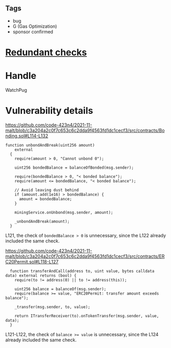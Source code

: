 ## Tags

- bug
- G (Gas Optimization)
- sponsor confirmed

# [Redundant checks](https://github.com/code-423n4/2021-11-malt-findings/issues/316) 

# Handle

WatchPug


# Vulnerability details

https://github.com/code-423n4/2021-11-malt/blob/c3a204a2c0f7c653c6c2dda9f4563fd1dc1cecf3/src/contracts/Bonding.sol#L114-L132

```solidity=114
function unbondAndBreak(uint256 amount)
    external
  {
    require(amount > 0, "Cannot unbond 0");

    uint256 bondedBalance = balanceOfBonded(msg.sender);

    require(bondedBalance > 0, "< bonded balance");
    require(amount <= bondedBalance, "< bonded balance");

    // Avoid leaving dust behind
    if (amount.add(1e16) > bondedBalance) {
      amount = bondedBalance;
    }

    miningService.onUnbond(msg.sender, amount);

    _unbondAndBreak(amount);
  }
```

L121, the check of `bondedBalance > 0` is unnecessary, since the L122 already included the same check.

https://github.com/code-423n4/2021-11-malt/blob/c3a204a2c0f7c653c6c2dda9f4563fd1dc1cecf3/src/contracts/ERC20Permit.sol#L118-L127

```solidity=118{121-122, 124}
  function transferAndCall(address to, uint value, bytes calldata data) external returns (bool) {
    require(to != address(0) || to != address(this));

    uint256 balance = balanceOf(msg.sender);
    require(balance >= value, "ERC20Permit: transfer amount exceeds balance");

    _transfer(msg.sender, to, value);

    return ITransferReceiver(to).onTokenTransfer(msg.sender, value, data);
  }
```

L121-L122, the check of `balance >= value` is unnecessary, since the L124 already included the same check.

